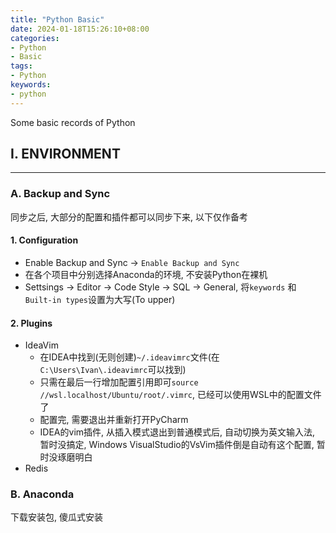 ```yaml
---
title: "Python Basic"
date: 2024-01-18T15:26:10+08:00
categories:
- Python
- Basic
tags:
- Python
keywords:
- python
---
```


Some basic records of Python
<!--more-->

## I. ENVIRONMENT
---

### A. Backup and Sync
同步之后, 大部分的配置和插件都可以同步下来, 以下仅作备考

#### 1. Configuration
- Enable Backup and Sync -> `Enable Backup and Sync`
- 在各个项目中分别选择Anaconda的环境, 不安装Python在裸机
- Settsings -> Editor -> Code Style -> SQL -> General, 将`keywords` 和 `Built-in types`设置为大写(To upper)


#### 2. Plugins
- IdeaVim
  - 在IDEA中找到(无则创建)`~/.ideavimrc`文件(在`C:\Users\Ivan\.ideavimrc`可以找到)
  - 只需在最后一行增加配置引用即可`source //wsl.localhost/Ubuntu/root/.vimrc`, 已经可以使用WSL中的配置文件了
  - 配置完, 需要退出并重新打开PyCharm
  - IDEA的vim插件, 从插入模式退出到普通模式后, 自动切换为英文输入法, 暂时没搞定, Windows VisualStudio的VsVim插件倒是自动有这个配置, 暂时没琢磨明白
- Redis


### B. Anaconda
下载安装包, 傻瓜式安装
